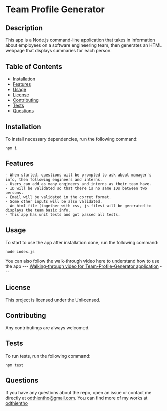 # Team Profile Generator

## Description

This app is a Node.js command-line application that takes in information about employees on a software engineering team, then generates an HTML webpage that displays summaries for each person. 

  ## Table of Contents
  - [Installation](#installation)
  - [Features](#features)
  - [Usage](#usage)
  - [License](#license)
  - [Contributing](#contributing)
  - [Tests](#tests)
  - [Questions](#questions)

## Installation
  To install necessary dependencies, run the following command:
  ```
  npm i
  ```
## Features
  
  ```
  - When started, questions will be prompted to ask about manager's info, then following engineers and interns.
  - Users can add as many engineers and interns as their team have.
  - ID will be validated so that there is no same IDs between two persons.
  - Email will be validated in the corret format.
  - Some other inputs will be also validated.
  - An html file (together with css, js files) will be gererated to displays the team basic info.
  - This app has unit tests and got passed all tests.
  ```

  ## Usage
  To start to use the app after installation done, run the following command:
  ```
  node index.js
  ```

  You can also follow the walk-through video here to understand how to use the app --- [Walking-through video for Team-Profile-Generator application](https://drive.google.com/file/d/1ryVSeqhdq6f3_v1EgGpded0JPSN9tu8H/view) ---

  ##  License
  This project is licensed under the Unlicensed.
  
  ## Contributing
  Any contributings are always welcomed.

  ## Tests
  To run tests, run the following command:
  ```
  npm test
  ```

  ## Questions
  If you have any questions about the repo, open an issue or contact me directly at odthientho@gmail.com. You can find more of my works at [odthientho](https://github.com/odthientho/)
